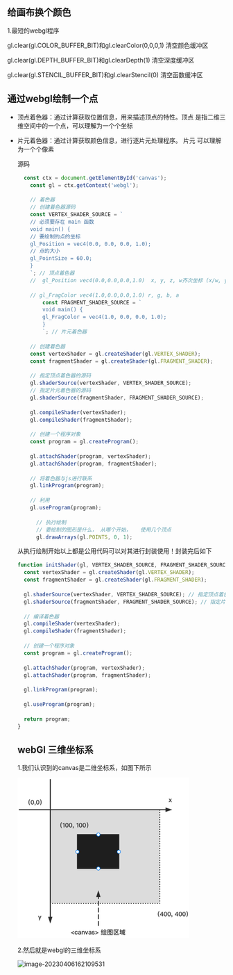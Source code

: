 ## 给画布换个颜色

1.最短的webgl程序

gl.clear(gl.COLOR_BUFFER_BIT)和gl.clearColor(0,0,0,1)   清空颜色缓冲区

gl.clear(gl.DEPTH_BUFFER_BIT)和gl.clearDepth(1) 清空深度缓冲区

gl.clear(gl.STENCIL_BUFFER_BIT)和gl.clearStencil(0) 清空函数缓冲区



## 通过webgl绘制一个点

- 顶点着色器：通过计算获取位置信息，用来描述顶点的特性。顶点 是指二维三维空间中的一个点，可以理解为一个个坐标

- 片元着色器：通过计算获取颜色信息，进行逐片元处理程序。 片元 可以理解为一个个像素

  源码

  ```javascript
  	const ctx = document.getElementById('canvas');
      const gl = ctx.getContext('webgl');
  
      // 着色器
      // 创建着色器源码
      const VERTEX_SHADER_SOURCE = `
      // 必须要存在 main 函数
      void main() {
      // 要绘制的点的坐标
      gl_Position = vec4(0.0, 0.0, 0.0, 1.0);
      // 点的大小
      gl_PointSize = 60.0;
      }
      `; // 顶点着色器
      //  gl_Position vec4(0.0,0.0,0.0,1.0)  x, y, z, w齐次坐标 (x/w, y/w, z/w)
  
      // gl_FragColor vec4(1.0,0.0,0.0,1.0) r, g, b, a
          const FRAGMENT_SHADER_SOURCE = `
          void main() {
          gl_FragColor = vec4(1.0, 0.0, 0.0, 1.0);
          }
          `; // 片元着色器
  
      // 创建着色器
      const vertexShader = gl.createShader(gl.VERTEX_SHADER);
      const fragmentShader = gl.createShader(gl.FRAGMENT_SHADER);
  
      // 指定顶点着色器的源码
      gl.shaderSource(vertexShader, VERTEX_SHADER_SOURCE);
      // 指定片元着色器的源码
      gl.shaderSource(fragmentShader, FRAGMENT_SHADER_SOURCE);
  
      gl.compileShader(vertexShader);
      gl.compileShader(fragmentShader);
  
      // 创建一个程序对象
      const program = gl.createProgram();
  
      gl.attachShader(program, vertexShader);
      gl.attachShader(program, fragmentShader);
  
      // 将着色器与js进行联系
      gl.linkProgram(program);
  
      // 利用
      gl.useProgram(program);
  
  		// 执行绘制
        // 要绘制的图形是什么， 从哪个开始，   使用几个顶点
        gl.drawArrays(gl.POINTS, 0, 1);
  ```

  从执行绘制开始以上都是公用代码可以对其进行封装使用！封装完后如下

  ```javascript
  function initShader(gl, VERTEX_SHADER_SOURCE, FRAGMENT_SHADER_SOURCE) {
    const vertexShader = gl.createShader(gl.VERTEX_SHADER);
    const fragmentShader = gl.createShader(gl.FRAGMENT_SHADER);
  
    gl.shaderSource(vertexShader, VERTEX_SHADER_SOURCE); // 指定顶点着色器的源码
    gl.shaderSource(fragmentShader, FRAGMENT_SHADER_SOURCE); // 指定片元着色器的源码
  
    // 编译着色器
    gl.compileShader(vertexShader);
    gl.compileShader(fragmentShader);
  
    // 创建一个程序对象
    const program = gl.createProgram();
  
    gl.attachShader(program, vertexShader);
    gl.attachShader(program, fragmentShader);
  
    gl.linkProgram(program);
  
    gl.useProgram(program);
  
    return program;
  }
  
  ```

  ## webGl 三维坐标系
  
  1.我们认识到的canvas是二维坐标系，如图下所示
  
  ![image-20230406161448874](note-images/image-20230406161448874.png)
  
  2.然后就是webgl的三维坐标系
  
  ![image-20230406162109531](C:/Users/Hansen/AppData/Roaming/Typora/typora-user-images/image-20230406162109531.png)

